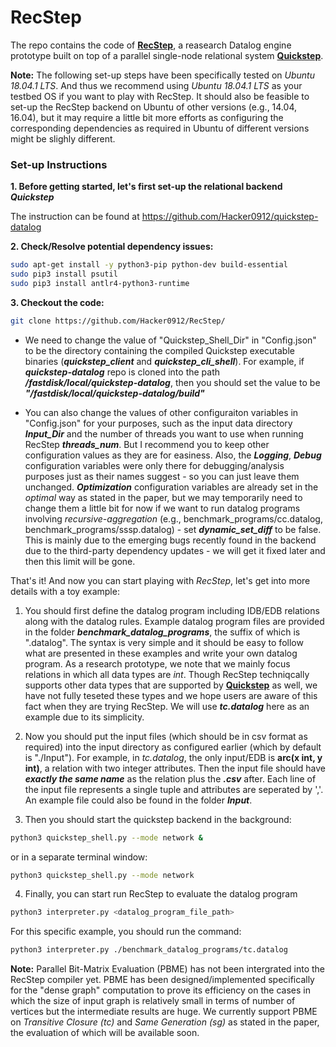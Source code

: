 # RecStep

The repo contains the code of **[RecStep](http://www.vldb.org/pvldb/vol12/p695-fan.pdf)**, a reasearch Datalog engine prototype built on top of a parallel single-node relational system **[Quickstep](http://www.vldb.org/pvldb/vol11/p663-patel.pdf)**. 

**Note:** The following set-up steps have been specifically tested on *Ubuntu 18.04.1 LTS*. And thus we recommend using *Ubuntu 18.04.1 LTS* as your testbed OS if you want to play with RecStep. It should also be feasible to set-up the RecStep backend on Ubuntu of other versions (e.g., 14.04, 16.04), but it may require a little bit more efforts as configuring the corresponding dependencies as required in Ubuntu of different versions might be slighly different. 


### Set-up Instructions

**1. Before getting started, let's first set-up the relational backend *Quickstep***

The instruction can be found at https://github.com/Hacker0912/quickstep-datalog

**2. Check/Resolve potential dependency issues:**
 
``` bash
sudo apt-get install -y python3-pip python-dev build-essential
sudo pip3 install psutil
sudo pip3 install antlr4-python3-runtime
```
**3. Checkout the code:**
```bash
git clone https://github.com/Hacker0912/RecStep/
```

* We need to change the value of "Quickstep_Shell_Dir" in "Config.json" to be the directory containing the compiled Quickstep executable binaries (***quickstep_client*** and ***quickstep_cli_shell***). For example, if ***quickstep-datalog*** repo is cloned into the path ***/fastdisk/local/quickstep-datalog***, then you should set the value to be ***"/fastdisk/local/quickstep-datalog/build"***

* You can also change the values of other configuraiton variables in "Config.json" for your purposes, such as the input data directory ***Input_Dir*** and the number of threads you want to use when running RecStep ***threads_num***. But I recommend you to keep other configuration values
as they are for easiness. Also, the ***Logging***, ***Debug*** configuration variables were only there for debugging/analysis purposes just as their names suggest - so you can just leave them unchanged. ***Optimization*** configuration variables are already set in the *optimal* way as stated in the paper, but we may temporarily need to change them a little bit for now if we want to run datalog programs involving *recursive-aggregation* (e.g., benchmark_programs/cc.datalog, benchmark_programs/sssp.datalog) - set ***dynamic_set_diff*** to be false. This is mainly due to the emerging bugs recently found in the backend due to the third-party dependency updates - we will get it fixed later and then this limit will be gone. 

That's it! And now you can start playing with *RecStep*, let's get into more details with a toy example: 

1. You should first define the datalog program including IDB/EDB relations along with the datalog rules. Example datalog program files are provided in the folder ***benchmark_datalog_programs***, the suffix of which is ".datalog". The syntax is very simple and it should be easy to follow what are presented in these examples and write your own datalog program. As a research prototype, we note that we mainly focus relations in which all data types are *int*. Though RecStep techniqcally supports other data types that are supported by **[Quickstep](https://github.com/apache/incubator-retired-quickstep)** as well, we have not fully teseted these types and we hope users are aware of this fact when they are trying RecStep. We will use ***tc.datalog*** here as an example due to its simplicity. 


2. Now you should put the input files (which should be in csv format as required) into the input directory as configured earlier (which by default is "./Input"). For example, in *tc.datalog*, the 
only input/EDB is **arc(x  int, y int)**, a relation with two integer attributes. Then the input file should have ***exactly the same name*** as the relation plus the ***.csv*** after. Each line of the input file represents a single tuple and attributes are seperated by ','. An example file could also be found in the folder ***Input***. 

3. Then you should start the quickstep backend in the background:
```bash
python3 quickstep_shell.py --mode network &
```
or in a separate terminal window:
```bash
python3 quickstep_shell.py --mode network
```

4. Finally, you can start run RecStep to evaluate the datalog program 
``` bash
python3 interpreter.py <datalog_program_file_path> 
```
For this specific example, you should run the command:
``` bash
python3 interpreter.py ./benchmark_datalog_programs/tc.datalog
```

**Note:** Parallel Bit-Matrix Evaluation (PBME) has not been intergrated into the RecStep compiler yet. PBME has been designed/implemented specifically for the "dense graph" computation to prove its efficiency on the cases in which the size of input graph is relatively small in terms of number of vertices but the intermediate results are huge. We currently support PBME on *Transitive Closure (tc)* and *Same Generation (sg)* as stated in the paper, the evaluation of which will be available soon. 
